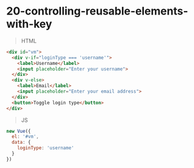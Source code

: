 # 20-controlling-reusable-elements-with-key

>HTML
```html
<div id="vm">
  <div v-if="loginType === 'username'">
    <label>Username</label>
    <input placeholder="Enter your username">
  </div>
  <div v-else>
    <label>Email</label>
    <input placeholder="Enter your email address">
  </div>
  <button>Toggle login type</button>
</div>
```

>JS
```javascript
new Vue({
  el: '#vm',
  data: {
    loginType: 'username'
  }
})
```